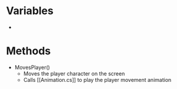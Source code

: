 # Variables
- 
# Methods
- MovesPlayer()
	- Moves the player character on the screen
	- Calls [[Animation.cs]] to play the player movement animation